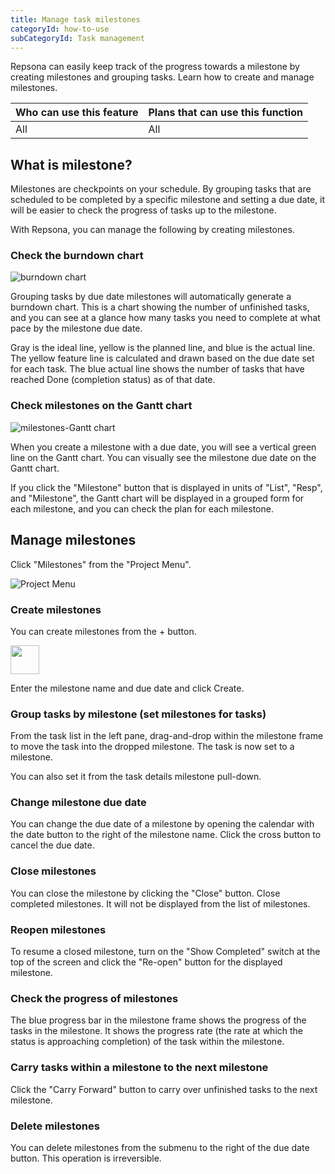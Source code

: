 ```yaml
---
title: Manage task milestones
categoryId: how-to-use
subCategoryId: Task management
---
```


Repsona can easily keep track of the progress towards a milestone by creating milestones and grouping tasks. Learn how to create and manage milestones.

|Who can use this feature|Plans that can use this function|
|---|---|
|All|All|

## What is milestone?

Milestones are checkpoints on your schedule. By grouping tasks that are scheduled to be completed by a specific milestone and setting a due date, it will be easier to check the progress of tasks up to the milestone.

With Repsona, you can manage the following by creating milestones.

### Check the burndown chart

![burndown chart](/images/help/barn-donw.en.png)

Grouping tasks by due date milestones will automatically generate a burndown chart. This is a chart showing the number of unfinished tasks, and you can see at a glance how many tasks you need to complete at what pace by the milestone due date.

Gray is the ideal line, yellow is the planned line, and blue is the actual line. The yellow feature line is calculated and drawn based on the due date set for each task. The blue actual line shows the number of tasks that have reached Done (completion status) as of that date.

### Check milestones on the Gantt chart

![milestones-Gantt chart](/images/help/milestone-gantt.en.png)

When you create a milestone with a due date, you will see a vertical green line on the Gantt chart. You can visually see the milestone due date on the Gantt chart.

If you click the "Milestone" button that is displayed in units of "List", "Resp", and "Milestone", the Gantt chart will be displayed in a grouped form for each milestone, and you can check the plan for each milestone.

## Manage milestones

Click "Milestones" from the "Project Menu".

![Project Menu](/images/help/project-menu.en.png)

### Create milestones

You can create milestones from the + button.

<img src="/images/help/create-button.png" width="46">

Enter the milestone name and due date and click Create.

### Group tasks by milestone (set milestones for tasks)

From the task list in the left pane, drag-and-drop within the milestone frame to move the task into the dropped milestone. The task is now set to a milestone.

You can also set it from the task details milestone pull-down.

### Change milestone due date

You can change the due date of a milestone by opening the calendar with the date button to the right of the milestone name. Click the cross button to cancel the due date.

### Close milestones

You can close the milestone by clicking the "Close" button. Close completed milestones. It will not be displayed from the list of milestones.

### Reopen milestones

To resume a closed milestone, turn on the "Show Completed" switch at the top of the screen and click the "Re-open" button for the displayed milestone.

### Check the progress of milestones

The blue progress bar in the milestone frame shows the progress of the tasks in the milestone. It shows the progress rate (the rate at which the status is approaching completion) of the task within the milestone.

### Carry tasks within a milestone to the next milestone

Click the "Carry Forward" button to carry over unfinished tasks to the next milestone.

### Delete milestones

You can delete milestones from the submenu to the right of the due date button. This operation is irreversible.
